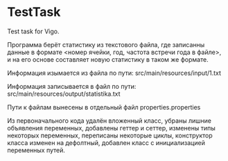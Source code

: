 # TestTask
Test task for Vigo.

Программа берёт статистику из текстового файла, где записанны данные в формате <номер ячейки, год, частота встречи года в файле>,
и на его основе составляет новую статистику в таком же формате.

Информация изымается из файла по пути: src/main/resources/input/1.txt

Информация записывается в файл по пути: src/main/resources/output/statistika.txt

Пути к файлам вынесены в отдельный файл properties.properties

Из первоначального кода удалён вложенный класс, убраны лишние объявления переменных, добавлены геттер и сеттер, изменены типы некоторых переменных, переписаны некоторые циклы, 
конструктор класса изменен на дефолтный, добавлен класс с инициализацией переменных путей.
